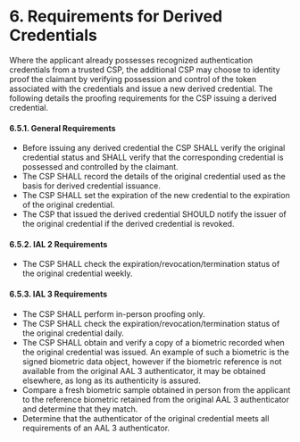 <a name="sec6"></a>

# 6. Requirements for Derived Credentials

Where the applicant already possesses recognized authentication credentials from a trusted CSP, the additional CSP may choose to identity proof the claimant by verifying possession and control of the token associated with the credentials and issue a new derived credential.  The following details the proofing requirements for the CSP issuing a derived credential.

#### 6.5.1. General Requirements

- Before issuing any derived credential the CSP SHALL verify the original credential status and SHALL verify that the corresponding credential is possessed and controlled by the claimant.  
- The CSP SHALL record the details of the original credential used as the basis for derived credential issuance. 
- The CSP SHALL set the expiration of the new credential to the expiration of the original credential.
- The CSP that issued the derived credential SHOULD notify the issuer of the original credential if the derived credential is revoked.

#### 6.5.2. IAL 2 Requirements

- The CSP SHALL check the expiration/revocation/termination status of the original credential weekly.


#### 6.5.3. IAL 3 Requirements
- The CSP SHALL perform in-person proofing only.
- The CSP SHALL check the expiration/revocation/termination status of the original credential daily.
- The CSP SHALL obtain and verify a copy of a biometric recorded when the original credential was issued. An example of such a biometric is the signed biometric data object, however if the biometric reference is not available from the original AAL 3 authenticator, it may be obtained elsewhere, as long as its authenticity is assured.
- Compare a fresh biometric sample obtained in person from the applicant to the reference biometric retained from the original AAL 3 authenticator and determine that they match.
- Determine that the authenticator of the original credential meets all requirements of an AAL 3 authenticator.
